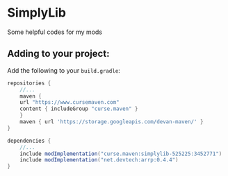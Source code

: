 # SimplyLib

Some helpful codes for my mods

## Adding to your project:
Add the following to your `build.gradle`:
```gradle
repositories {
    //...
    maven {
	url "https://www.cursemaven.com"
	content { includeGroup "curse.maven" }
    }
    maven { url 'https://storage.googleapis.com/devan-maven/' }
}

dependencies {
    //...
    include modImplementation("curse.maven:simplylib-525225:3452771")
    include modImplementation("net.devtech:arrp:0.4.4")
}
```
